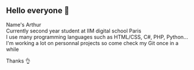 ## Hello everyone :wave:

Name's Arthur  
Currently second year student at IIM digital school Paris  
I use many programming languages such as HTML/CSS, C#, PHP, Python...  
I'm working a lot on personnal projects so come check my Git once in a while  

Thanks :ok_hand:
